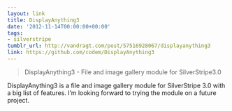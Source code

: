```yaml
---
layout: link
title: DisplayAnything3
date: '2012-11-14T00:00:00+00:00'
tags:
- silverstripe
tumblr_url: http://vandragt.com/post/57516928067/displayanything3
link: https://github.com/codem/DisplayAnything3
---
```

>DisplayAnything3 - File and image gallery module for SilverStripe3.0

DisplayAnything3 is a file and image gallery module for SilverStripe 3.0 with a big list of features. I’m looking forward to trying the module on a future project.
